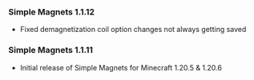 ### Simple Magnets 1.1.12
- Fixed demagnetization coil option changes not always getting saved

### Simple Magnets 1.1.11
- Initial release of Simple Magnets for Minecraft 1.20.5 & 1.20.6
